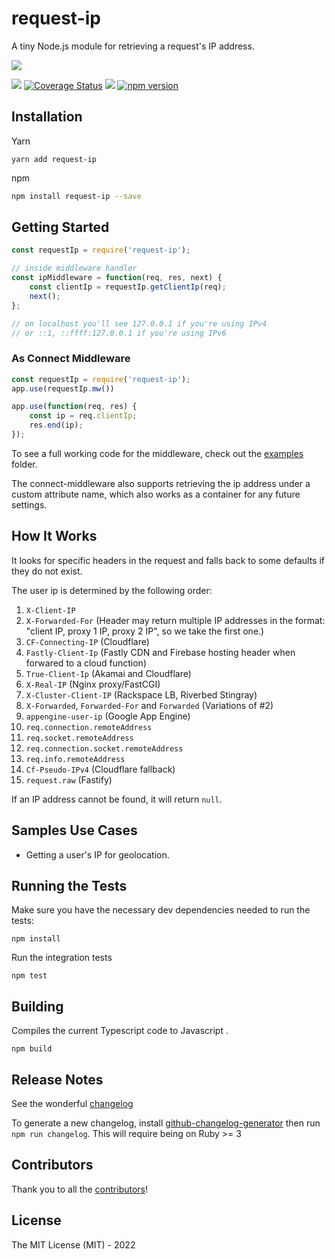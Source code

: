 # request-ip

A tiny Node.js module for retrieving a request's IP address.

![](https://nodei.co/npm/request-ip.png?downloads=true&cacheBust=3)

![](https://travis-ci.org/pbojinov/request-ip.svg?branch=master)
[![Coverage Status](https://coveralls.io/repos/pbojinov/request-ip/badge.svg)](https://coveralls.io/r/pbojinov/request-ip)
![](https://img.shields.io/npm/l/express.svg)
[![npm version](https://badge.fury.io/js/request-ip.svg)](https://badge.fury.io/js/request-ip)

## Installation

Yarn
```
yarn add request-ip
```

npm
```bash
npm install request-ip --save
```

## Getting Started

```javascript
const requestIp = require('request-ip');

// inside middleware handler
const ipMiddleware = function(req, res, next) {
    const clientIp = requestIp.getClientIp(req);
    next();
};

// on localhost you'll see 127.0.0.1 if you're using IPv4
// or ::1, ::ffff:127.0.0.1 if you're using IPv6
```

### As Connect Middleware

```javascript
const requestIp = require('request-ip');
app.use(requestIp.mw())

app.use(function(req, res) {
    const ip = req.clientIp;
    res.end(ip);
});
```

To see a full working code for the middleware, check out the [examples](https://github.com/pbojinov/request-ip/tree/master/examples) folder.

The connect-middleware also supports retrieving the ip address under a custom attribute name, which also works as a container for any future settings.

## How It Works

It looks for specific headers in the request and falls back to some defaults if they do not exist.

The user ip is determined by the following order:

1. `X-Client-IP`
2. `X-Forwarded-For` (Header may return multiple IP addresses in the format: "client IP, proxy 1 IP, proxy 2 IP", so we take the first one.)
3. `CF-Connecting-IP` (Cloudflare)
4. `Fastly-Client-Ip` (Fastly CDN and Firebase hosting header when forwared to a cloud function)
5. `True-Client-Ip` (Akamai and Cloudflare)
6. `X-Real-IP` (Nginx proxy/FastCGI)
7. `X-Cluster-Client-IP` (Rackspace LB, Riverbed Stingray)
8. `X-Forwarded`, `Forwarded-For` and `Forwarded` (Variations of #2)
9. `appengine-user-ip` (Google App Engine)
10. `req.connection.remoteAddress`
11. `req.socket.remoteAddress`
12. `req.connection.socket.remoteAddress`
13. `req.info.remoteAddress`
14. `Cf-Pseudo-IPv4` (Cloudflare fallback)
15. `request.raw` (Fastify)

If an IP address cannot be found, it will return `null`.

## Samples Use Cases

* Getting a user's IP for geolocation.


## Running the Tests

Make sure you have the necessary dev dependencies needed to run the tests:

```
npm install
```

Run the integration tests

```
npm test
```

## Building

Compiles the current Typescript code to Javascript .

```
npm build
```

## Release Notes

See the wonderful [changelog](https://github.com/pbojinov/request-ip/blob/master/CHANGELOG.md)

To generate a new changelog, install [github-changelog-generator](https://github.com/skywinder/github-changelog-generator) then run `npm run changelog`. This will require being on Ruby >= 3

## Contributors

Thank you to all the [contributors](https://github.com/pbojinov/request-ip/graphs/contributors)!

## License

The MIT License (MIT) - 2022

